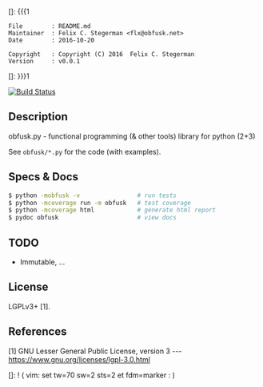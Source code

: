 []: {{{1

    File        : README.md
    Maintainer  : Felix C. Stegerman <flx@obfusk.net>
    Date        : 2016-10-20

    Copyright   : Copyright (C) 2016  Felix C. Stegerman
    Version     : v0.0.1

[]: }}}1

<!-- badge? -->
[![Build Status](https://travis-ci.org/obfusk/obfusk.py.png)](https://travis-ci.org/obfusk/obfusk.py)

## Description

obfusk.py - functional programming (& other tools) library for python (2+3)

See `obfusk/*.py` for the code (with examples).

<!--

## Examples

...

-->

## Specs & Docs

```bash
$ python -mobfusk -v                # run tests
$ python -mcoverage run -m obfusk   # test coverage
$ python -mcoverage html            # generate html report
$ pydoc obfusk                      # view docs
```

## TODO

  * Immutable, ...

## License

LGPLv3+ [1].

## References

[1] GNU Lesser General Public License, version 3
--- https://www.gnu.org/licenses/lgpl-3.0.html

[]: ! ( vim: set tw=70 sw=2 sts=2 et fdm=marker : )
